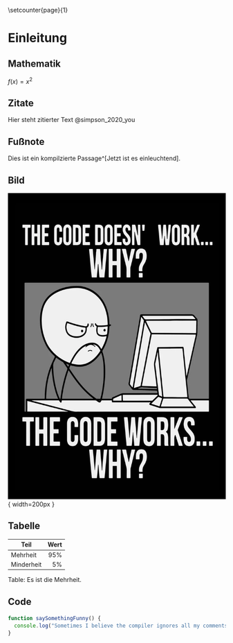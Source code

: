 \setcounter{page}{1}
# Einleitung

## Mathematik

$f(x)=x^2$

## Zitate

Hier steht zitierter Text @simpson_2020_you

## Fußnote

Dies ist ein kompilzierte Passage^[Jetzt ist es einleuchtend].

## Bild

![Programmers Life](images/sample.png){ width=200px }

## Tabelle

| Teil       |   Wert |
| ---------- | -----: |
| Mehrheit   | $95\%$ |
| Minderheit |  $5\%$ |

Table: Es ist die Mehrheit.

## Code

```javascript
function saySomethingFunny() {
  console.log("Sometimes I believe the compiler ignores all my comments")
}
```
